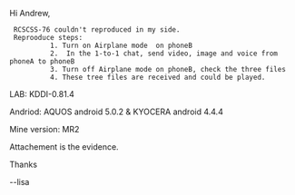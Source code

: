 Hi Andrew,

     RCSCSS-76 couldn't reproduced in my side.
     Reprooduce steps:
              1. Turn on Airplane mode  on phoneB
              2.  In the 1-to-1 chat, send video, image and voice from phoneA to phoneB
              3. Turn off Airplane mode on phoneB, check the three files
              4. These tree files are received and could be played.

LAB:  KDDI-0.81.4 

Andriod: AQUOS android 5.0.2  & KYOCERA android 4.4.4

Mine version: MR2


Attachement is the evidence.

Thanks

--lisa
